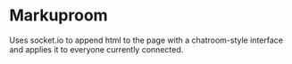 # Markuproom
Uses socket.io to append html to the page with a chatroom-style interface and applies it to everyone currently connected.
